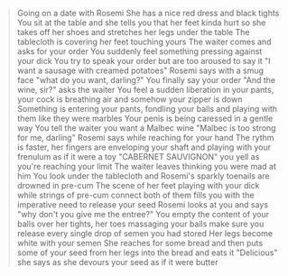 >Going on a date with Rosemi
>She has a nice red dress and black tights
>You sit at the table and she tells you that her feet kinda hurt so she takes off her shoes and stretches her legs under the table
>The tablecloth is covering her feet touching yours
>The waiter comes and asks for your order
>You suddenly feel something pressing against your dick
>You try to speak your order but are too aroused to say it
>"I want a sausage with creamed potatoes" Rosemi says with a smug face "what do you want, darling?"
>You finally say your order
>"And the wine, sir?" asks the waiter
>You feel a sudden liberation in your pants, your cock is breathing air and somehow your zipper is down
>Something is entering your pants, fondling your balls and playing with them like they were marbles
>Your penis is being caressed in a gentle way
>You tell the waiter you want a Malbec wine
>"Malbec is too strong for me, darling" Rosemi says while reaching for your hand
>The rythm is faster, her fingers are enveloping your shaft and playing with your frenulum as if it were a toy
>"CABERNET SAUVIGNON" you yell as you're reaching your limit
>The waiter leaves thinking you were mad at him
>You look under the tablecloth and Rosemi's sparkly toenails are drowned in pre-cum
>The scene of her feet playing with your dick while strings of pre-cum connect both of them fills you with the imperative need to release your seed
>Rosemi looks at you and says "why don't you give me the entree?"
>You empty the content of your balls over her tights, her toes massaging your balls make sure you release every single drop of semen you had stored
>Her legs become white with your semen
>She reaches for some bread and then puts some of your seed from her legs into the bread and eats it
>"Delicious" she says as she devours your seed as if it were butter